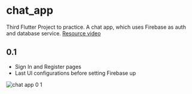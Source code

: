 # chat_app

Third Flutter Project to practice. A chat app, which uses Firebase as auth and database service.
[Resource video](https://www.youtube.com/watch?v=FTju8w4zEno)

## 0.1
- Sign In and Register pages
- Last UI configurations before setting Firebase up

![chat app 0 1](https://user-images.githubusercontent.com/78763264/132949015-f1fe75e6-a666-4c87-a349-1ab057915bbb.gif)
